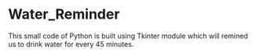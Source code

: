 # Water_Reminder
This small code of Python is built using Tkinter module which will remined us to drink water for every 45 minutes.
